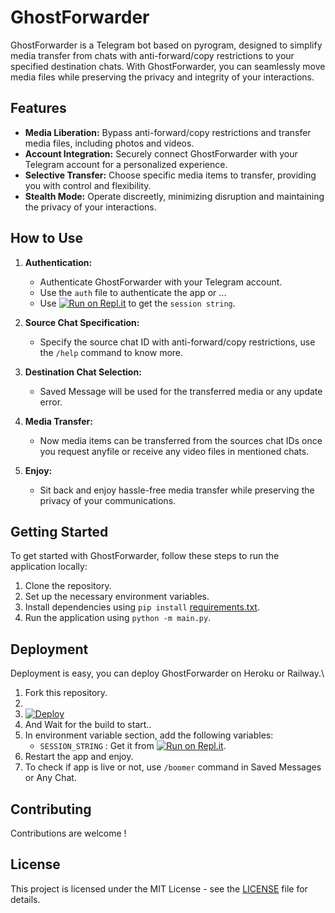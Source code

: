 # GhostForwarder

GhostForwarder is a Telegram bot based on pyrogram, designed to simplify media transfer from chats with anti-forward/copy restrictions to your specified destination chats. With GhostForwarder, you can seamlessly move media files while preserving the privacy and integrity of your interactions.

## Features

- **Media Liberation:** Bypass anti-forward/copy restrictions and transfer media files, including photos and videos.
- **Account Integration:** Securely connect GhostForwarder with your Telegram account for a personalized experience.
- **Selective Transfer:** Choose specific media items to transfer, providing you with control and flexibility.
- **Stealth Mode:** Operate discreetly, minimizing disruption and maintaining the privacy of your interactions.

## How to Use

1. **Authentication:**
   - Authenticate GhostForwarder with your Telegram account.
   - Use the `auth` file to authenticate the app or ...
   - Use [![Run on Repl.it](https://replit.com/badge/github/bakamono12/GhostForwarder)](https://replit.com/@baka1432/PyroGramAuth) to get the `session string`.

2. **Source Chat Specification:**
   - Specify the source chat ID with anti-forward/copy restrictions, use the `/help` command to know more.

3. **Destination Chat Selection:**
   - Saved Message will be used for the transferred media or any update error.

4. **Media Transfer:**
   - Now media items can be transferred from the sources chat IDs once you request anyfile or receive any video files in  mentioned chats.

5. **Enjoy:**
   - Sit back and enjoy hassle-free media transfer while preserving the privacy of your communications.

## Getting Started

To get started with GhostForwarder, follow these steps to run the application locally:

1. Clone the repository.
2. Set up the necessary environment variables.
3. Install dependencies using `pip install` [requirements.txt](requirements.txt).
4. Run the application using `python -m main.py`.

## Deployment
Deployment is easy, you can deploy GhostForwarder on Heroku or Railway.\
1. Fork this repository.
2. 
3. [![Deploy](https://www.herokucdn.com/deploy/button.svg)](https://heroku.com/deploy)
4. And Wait for the build to start..
5. In environment variable section, add the following variables:
   - `SESSION_STRING` : Get it from [![Run on Repl.it](https://replit.com/badge/github/bakamono12/GhostForwarder)](https://replit.com/@baka1432/PyroGramAuth).
6. Restart the app and enjoy.
7. To check if app is live or not, use `/boomer` command in Saved Messages or Any Chat.

## Contributing

Contributions are welcome !

## License

This project is licensed under the MIT License - see the [LICENSE](LICENSE) file for details.
